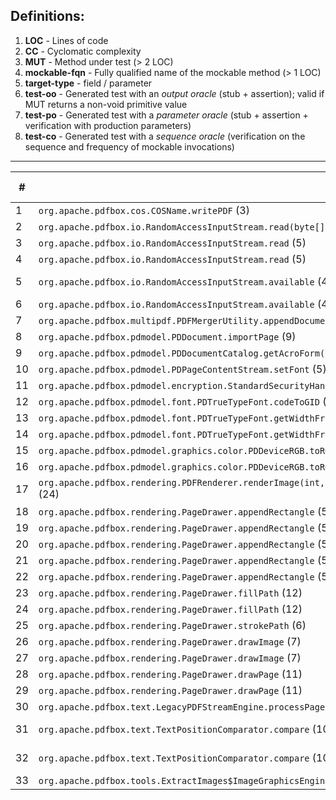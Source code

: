## Definitions:
1. **LOC** - Lines of code
2. **CC** - Cyclomatic complexity
3. **MUT** - Method under test (> 2 LOC)
4. **mockable-fqn** - Fully qualified name of the mockable method (> 1 LOC)
5. **target-type** - field / parameter
6. **test-oo** - Generated test with an _output oracle_ (stub + assertion); valid if MUT returns a non-void primitive value
7. **test-po** - Generated test with a _parameter oracle_ (stub + assertion + verification with production parameters)
8. **test-co** - Generated test with a _sequence oracle_ (verification on the sequence and frequency of mockable invocations) 

---

\#   | MUT (LOC) (CC) | mockable-fqn (LOC) (CC) | target-type | test-oo | test-po | test-co
---- | -------------- | ----------------------- | ----------- | ------- | ------- | -------
1    | `org.apache.pdfbox.cos.COSName.writePDF` (3) | `java.io.OutputStream.write(int)` | parameter | - | 7P | 7P
2    | `org.apache.pdfbox.io.RandomAccessInputStream.read(byte[],int,int)` (5) | `org.apache.pdfbox.io.RandomAccessRead.isEOF` | field | 5F | 5F | 5F
3    | `org.apache.pdfbox.io.RandomAccessInputStream.read` (5) | `org.apache.pdfbox.io.RandomAccessRead.isEOF` | field | 1F | 1F | 1P
4    | `org.apache.pdfbox.io.RandomAccessInputStream.read` (5) | `org.apache.pdfbox.io.RandomAccessRead.read` | field | 3P | 3P | 3P
5    | `org.apache.pdfbox.io.RandomAccessInputStream.available` (4) | `org.apache.pdfbox.io.RandomAccessRead.length` | field | 1P 3F | 1P 3F | 4P
6    | `org.apache.pdfbox.io.RandomAccessInputStream.available` (4) | `org.apache.pdfbox.io.RandomAccessRead.getPosition` | field | 4F | 4F | 4P
7    | `org.apache.pdfbox.multipdf.PDFMergerUtility.appendDocument` (50) | `org.apache.pdfbox.pdmodel.PDDocument.getVersion` | parameter | - | 1F | 1F
8    | `org.apache.pdfbox.pdmodel.PDDocument.importPage` (9) | `org.apache.pdfbox.pdmodel.PDPage.getRotation` | parameter | - | 1F | 1F
9    | `org.apache.pdfbox.pdmodel.PDDocumentCatalog.getAcroForm(org.apache.pdfbox.pdmodel.fixup.PDDocumentFixup)` (3) | `org.apache.pdfbox.pdmodel.fixup.PDDocumentFixup.apply` | parameter | - | 2P | 2P
10   | `org.apache.pdfbox.pdmodel.PDPageContentStream.setFont` (5) | `org.apache.pdfbox.pdmodel.font.PDFont.willBeSubset` | parameter | - | 1P | 1P
11   | `org.apache.pdfbox.pdmodel.encryption.StandardSecurityHandler.prepareForDecryption` (22) | `org.apache.pdfbox.pdmodel.encryption.PDEncryption.isEncryptMetaData` | parameter | - | 1F | 1F
12   | `org.apache.pdfbox.pdmodel.font.PDTrueTypeFont.codeToGID` (4) | `org.apache.fontbox.ttf.CmapSubtable.getGlyphId(int)` | field | 6F | 6F | 2F
13   | `org.apache.pdfbox.pdmodel.font.PDTrueTypeFont.getWidthFromFont` (5) | `org.apache.fontbox.ttf.TrueTypeFont.getAdvanceWidth(int)` | field | 1F | 1F | 1P
14   | `org.apache.pdfbox.pdmodel.font.PDTrueTypeFont.getWidthFromFont` (5) | `org.apache.fontbox.ttf.TrueTypeFont.getUnitsPerEm` | field | 1F | 1F | 1P
15   | `org.apache.pdfbox.pdmodel.graphics.color.PDDeviceRGB.toRGBImage` (11)  | `java.awt.image.Raster.getWidth` | parameter |
16   | `org.apache.pdfbox.pdmodel.graphics.color.PDDeviceRGB.toRGBImage` (11) | `java.awt.image.Raster.getHeight` | parameter |
17   | `org.apache.pdfbox.rendering.PDFRenderer.renderImage(int,float,org.apache.pdfbox.rendering.ImageType,org.apache.pdfbox.rendering.RenderDestination)` (24) | `org.apache.pdfbox.rendering.ImageType.toBufferedImageType` | parameter | - | 1P | 1F (wip)
18   | `org.apache.pdfbox.rendering.PageDrawer.appendRectangle` (5) | `java.awt.geom.Path2D$Float.moveTo(float,float)` | field | 
19   | `org.apache.pdfbox.rendering.PageDrawer.appendRectangle` (5) | `java.awt.geom.Path2D$Float.lineTo(float,float)` | field | 
20   | `org.apache.pdfbox.rendering.PageDrawer.appendRectangle` (5) | `java.awt.geom.Path2D.closePath` | field | 
21   | `org.apache.pdfbox.rendering.PageDrawer.appendRectangle` (5) | `java.awt.geom.Point2D.getX` | parameter | 
22   | `org.apache.pdfbox.rendering.PageDrawer.appendRectangle` (5) | `java.awt.geom.Point2D.getY` | parameter | 
23   | `org.apache.pdfbox.rendering.PageDrawer.fillPath` (12) | `java.awt.geom.Path2D.setWindingRule(int)` | field |
24   | `org.apache.pdfbox.rendering.PageDrawer.fillPath` (12) | `java.awt.geom.Path2D.reset` | field |
25   | `org.apache.pdfbox.rendering.PageDrawer.strokePath` (6) | `java.awt.geom.Path2D.reset` | field |
26   | `org.apache.pdfbox.rendering.PageDrawer.drawImage` (7) | `org.apache.pdfbox.pdmodel.graphics.image.PDImage.getInterpolate` | parameter | - | 1F | 1F
27   | `org.apache.pdfbox.rendering.PageDrawer.drawImage` (7) | `org.apache.pdfbox.pdmodel.graphics.image.PDImage.isStencil` | parameter | - | 1F | 1F
28   | `org.apache.pdfbox.rendering.PageDrawer.drawPage` (11) | `java.awt.Graphics2D.translate(double,double)` | field | x | x | x
29   | `org.apache.pdfbox.rendering.PageDrawer.drawPage` (11) | `java.awt.Graphics2D.scale(double,double)` | field | x | x | x
30   | `org.apache.pdfbox.text.LegacyPDFStreamEngine.processPage` (4) | `org.apache.pdfbox.pdmodel.PDPage.getRotation` | parameter | - | 1F | 1F
31   | `org.apache.pdfbox.text.TextPositionComparator.compare` (10) | `org.apache.pdfbox.text.TextPosition.getDir` | parameter | 1P | 1P | 1F (wip)
32   | `org.apache.pdfbox.text.TextPositionComparator.compare` (10) | `org.apache.pdfbox.text.TextPosition.getYDirAdj` | parameter | 1P | 1P | 1F (wip)
33   | `org.apache.pdfbox.tools.ExtractImages$ImageGraphicsEngine.drawImage` (5) | `org.apache.pdfbox.pdmodel.graphics.image.PDImage.isStencil` | parameter | - | 1F | 1F
